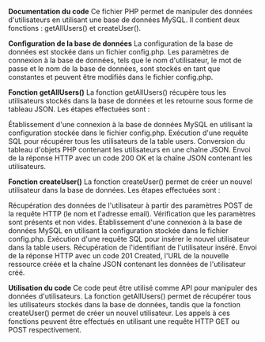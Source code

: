 **Documentation du code**
Ce fichier PHP permet de manipuler des données d'utilisateurs en utilisant une base de données MySQL. Il contient deux fonctions : getAllUsers() et createUser().

**Configuration de la base de données**
La configuration de la base de données est stockée dans un fichier config.php. Les paramètres de connexion à la base de données, tels que le nom d'utilisateur, le mot de passe et le nom de la base de données, sont stockés en tant que constantes et peuvent être modifiés dans le fichier config.php.

**Fonction getAllUsers()**
La fonction getAllUsers() récupère tous les utilisateurs stockés dans la base de données et les retourne sous forme de tableau JSON. Les étapes effectuées sont :

Établissement d'une connexion à la base de données MySQL en utilisant la configuration stockée dans le fichier config.php.
Exécution d'une requête SQL pour récupérer tous les utilisateurs de la table users.
Conversion du tableau d'objets PHP contenant les utilisateurs en une chaîne JSON.
Envoi de la réponse HTTP avec un code 200 OK et la chaîne JSON contenant les utilisateurs.

**Fonction createUser()**
La fonction createUser() permet de créer un nouvel utilisateur dans la base de données. Les étapes effectuées sont :

Récupération des données de l'utilisateur à partir des paramètres POST de la requête HTTP (le nom et l'adresse email).
Vérification que les paramètres sont présents et non vides.
Établissement d'une connexion à la base de données MySQL en utilisant la configuration stockée dans le fichier config.php.
Exécution d'une requête SQL pour insérer le nouvel utilisateur dans la table users.
Récupération de l'identifiant de l'utilisateur inséré.
Envoi de la réponse HTTP avec un code 201 Created, l'URL de la nouvelle ressource créée et la chaîne JSON contenant les données de l'utilisateur créé.

**Utilisation du code**
Ce code peut être utilisé comme API pour manipuler des données d'utilisateurs. La fonction getAllUsers() permet de récupérer tous les utilisateurs stockés dans la base de données, tandis que la fonction createUser() permet de créer un nouvel utilisateur. Les appels à ces fonctions peuvent être effectués en utilisant une requête HTTP GET ou POST respectivement.